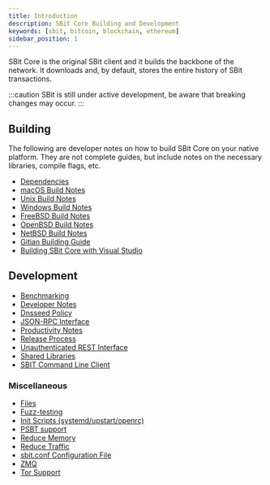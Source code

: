 ```yaml
---
title: Introduction
description: SBit Core Building and Development
keywords: [sbit, bitcoin, blockchain, ethereum]
sidebar_position: 1
---
```


SBit Core is the original SBit client and it builds the backbone of the network. It downloads and, by default, stores the entire history of SBit transactions.

:::caution
SBit is still under active development, be aware that breaking changes may occur.
:::

Building
---------------------
The following are developer notes on how to build SBit Core on your native platform. They are not complete guides, but include notes on the necessary libraries, compile flags, etc.

- [Dependencies](Building/dependencies)
- [macOS Build Notes](Building/build-osx)
- [Unix Build Notes](Building/build-unix)
- [Windows Build Notes](Building/build-windows)
- [FreeBSD Build Notes](Building/build-freebsd)
- [OpenBSD Build Notes](Building/build-openbsd)
- [NetBSD Build Notes](Building/build-netbsd)
- [Gitian Building Guide](Building/gitian-building)
- [Building SBit Core with Visual Studio](Building/build-msvc)

Development
---------------------

- [Benchmarking](Development/benchmarking)
- [Developer Notes](Development/developer-notes)
- [Dnsseed Policy](Development/dnsseed-policy)
- [JSON-RPC Interface](Development/JSON-RPC-interface)
- [Productivity Notes](Development/productivity)
- [Release Process](Development/release-process)
- [Unauthenticated REST Interface](Development/REST-interface)
- [Shared Libraries](Development/shared-libraries)
- [SBIT Command Line Client](Development/cli)

### Miscellaneous
- [Files](Miscellaneous/files)
- [Fuzz-testing](Miscellaneous/fuzzing)
- [Init Scripts (systemd/upstart/openrc)](Miscellaneous/init)
- [PSBT support](Miscellaneous/psbt)
- [Reduce Memory](Miscellaneous/reduce-memory)
- [Reduce Traffic](Miscellaneous/reduce-traffic)
- [sbit.conf Configuration File](Miscellaneous/sbit-conf)
- [ZMQ](Miscellaneous/zmq)
- [Tor Support](Miscellaneous/tor)
